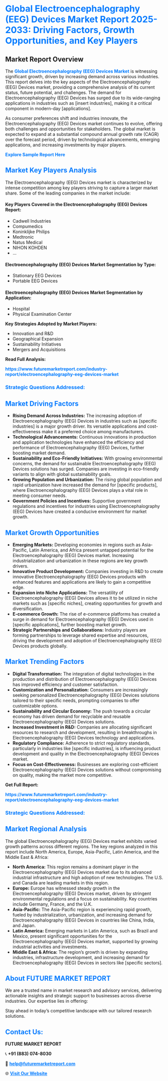 <h1 style="color: #007BFF;">Global Electroencephalography (EEG) Devices Market Report 2025-2033: Driving Factors, Growth Opportunities, and Key Players</h1>

<section id="overview">
<h2>Market Report Overview</h2>
<p>The <a href="https://www.futuremarketreport.com/industry-report/electroencephalography-eeg-devices-market" style="color: #007BFF; text-decoration: none;"><strong>Global Electroencephalography (EEG) Devices Market</strong></a> is witnessing significant growth, driven by increasing demand across various industries. This report delves into the key aspects of the Electroencephalography (EEG) Devices market, providing a comprehensive analysis of its current status, future potential, and challenges. The demand for Electroencephalography (EEG) Devices has surged due to its wide-ranging applications in industries such as [insert industries], making it a critical component in modern-day [applications].</p>
<p>As consumer preferences shift and industries innovate, the Electroencephalography (EEG) Devices market continues to evolve, offering both challenges and opportunities for stakeholders. The global market is expected to expand at a substantial compound annual growth rate (CAGR) over the forecast period, driven by technological advancements, emerging applications, and increasing investments by major players.</p>
</section>

<section id="overview">
<p><a href="https://www.futuremarketreport.com/request-sample/reportId=102235" style="color: #007BFF; text-decoration: none;"><strong>Explore Sample Report Here</strong></a></p>
</section>

<section id="key-players">
<h2 style="color: #007BFF;">Market Key Players Analysis</h2>
<p>The Electroencephalography (EEG) Devices market is characterized by intense competition among key players striving to capture a larger market share. Some of the leading companies in the market include:</p>
<h4>Key Players Covered in the Electroencephalography (EEG) Devices Report:</h4>
<ul><li>Cadwell Industries</li><li>Compumedics</li><li>Koninklijke Philips</li><li>Medtronic</li><li>Natus Medical</li><li>NIHON KOHDEN</li><li>...</li></ul>
<h4>Electroencephalography (EEG) Devices Market Segmentation by Type:</h4>
<ul><li>Stationary EEG Devices</li><li>Portable EEG Devices</li></ul>

<h4>Electroencephalography (EEG) Devices Market Segmentation by Application:</h4>
<ul><li>Hospital</li><li>Physical Examination Center</li></ul>
<p><strong>Key Strategies Adopted by Market Players:</strong></p>
<ul>
<li>Innovation and R&D</li>
<li>Geographical Expansion</li>
<li>Sustainability Initiatives</li>
<li>Mergers and Acquisitions</li>
</ul>
</section>

<section>
<p><strong>Read Full Analysis: </strong></p><a href="https://www.futuremarketreport.com/industry-report/electroencephalography-eeg-devices-market" style="color: #007BFF; text-decoration: none;"><strong>https://www.futuremarketreport.com/industry-report/electroencephalography-eeg-devices-market</strong></a>
<h3 style="color: #007BFF;">Strategic Questions Addressed:</h3>
</section>

<section id="driving-factors">
<h2 style="color: #007BFF;">Market Driving Factors</h2>
<ul>
<li><strong>Rising Demand Across Industries:</strong> The increasing adoption of Electroencephalography (EEG) Devices in industries such as [specific industries] is a major growth driver. Its versatile applications and cost-effectiveness make it a preferred choice among manufacturers.</li>
<li><strong>Technological Advancements:</strong> Continuous innovations in production and application technologies have enhanced the efficiency and performance of Electroencephalography (EEG) Devices, further boosting market demand.</li>
<li><strong>Sustainability and Eco-Friendly Initiatives:</strong> With growing environmental concerns, the demand for sustainable Electroencephalography (EEG) Devices solutions has surged. Companies are investing in eco-friendly variants to align with global sustainability goals.</li>
<li><strong>Growing Population and Urbanization:</strong> The rising global population and rapid urbanization have increased the demand for [specific products], where Electroencephalography (EEG) Devices plays a vital role in meeting consumer needs.</li>
<li><strong>Government Policies and Incentives:</strong> Supportive government regulations and incentives for industries using Electroencephalography (EEG) Devices have created a conducive environment for market growth.</li>
</ul>
</section>

<section id="growth-opportunities">
<h2 style="color: #007BFF;">Market Growth Opportunities</h2>
<ul>
<li><strong>Emerging Markets:</strong> Developing economies in regions such as Asia-Pacific, Latin America, and Africa present untapped potential for the Electroencephalography (EEG) Devices market. Increasing industrialization and urbanization in these regions are key growth drivers.</li>
<li><strong>Innovative Product Development:</strong> Companies investing in R&D to create innovative Electroencephalography (EEG) Devices products with enhanced features and applications are likely to gain a competitive edge.</li>
<li><strong>Expansion into Niche Applications:</strong> The versatility of Electroencephalography (EEG) Devices allows it to be utilized in niche markets such as [specific niches], creating opportunities for growth and diversification.</li>
<li><strong>E-commerce Growth:</strong> The rise of e-commerce platforms has created a surge in demand for Electroencephalography (EEG) Devices used in [specific applications], further boosting market growth.</li>
<li><strong>Strategic Partnerships and Collaborations:</strong> Industry players are forming partnerships to leverage shared expertise and resources, driving the development and adoption of Electroencephalography (EEG) Devices products globally.</li>
</ul>
</section>

<section id="trending-factors">
<h2 style="color: #007BFF;">Market Trending Factors</h2>
<ul>
<li><strong>Digital Transformation:</strong> The integration of digital technologies in the production and distribution of Electroencephalography (EEG) Devices has improved efficiency and customer satisfaction.</li>
<li><strong>Customization and Personalization:</strong> Consumers are increasingly seeking personalized Electroencephalography (EEG) Devices solutions tailored to their specific needs, prompting companies to offer customizable options.</li>
<li><strong>Sustainability and Circular Economy:</strong> The push towards a circular economy has driven demand for recyclable and reusable Electroencephalography (EEG) Devices solutions.</li>
<li><strong>Increased Investment in R&D:</strong> Companies are allocating significant resources to research and development, resulting in breakthroughs in Electroencephalography (EEG) Devices technology and applications.</li>
<li><strong>Regulatory Compliance:</strong> Adherence to strict regulatory standards, particularly in industries like [specific industries], is influencing product development and quality in the Electroencephalography (EEG) Devices market.</li>
<li><strong>Focus on Cost-Effectiveness:</strong> Businesses are exploring cost-efficient Electroencephalography (EEG) Devices solutions without compromising on quality, making the market more competitive.</li>
</ul>
</section>

<section>
<p><strong>Get Full Report: </strong></p><a href="https://www.futuremarketreport.com/industry-report/electroencephalography-eeg-devices-market" style="color: #007BFF; text-decoration: none;"><strong>https://www.futuremarketreport.com/industry-report/electroencephalography-eeg-devices-market</strong></a>
<h3 style="color: #007BFF;">Strategic Questions Addressed:</h3>
</section>


<section id="regional-analysis">
<h2 style="color: #007BFF;">Market Regional Analysis</h2>
<p>The global Electroencephalography (EEG) Devices market exhibits varied growth patterns across different regions. The key regions analyzed in this report include North America, Europe, Asia-Pacific, Latin America, and the Middle East & Africa:</p>
<ul>
<li><strong>North America:</strong> This region remains a dominant player in the Electroencephalography (EEG) Devices market due to its advanced industrial infrastructure and high adoption of new technologies. The U.S. and Canada are leading markets in this region.</li>
<li><strong>Europe:</strong> Europe has witnessed steady growth in the Electroencephalography (EEG) Devices market, driven by stringent environmental regulations and a focus on sustainability. Key countries include Germany, France, and the U.K.</li>
<li><strong>Asia-Pacific:</strong> The Asia-Pacific region is experiencing rapid growth, fueled by industrialization, urbanization, and increasing demand for Electroencephalography (EEG) Devices in countries like China, India, and Japan.</li>
<li><strong>Latin America:</strong> Emerging markets in Latin America, such as Brazil and Mexico, present significant opportunities for the Electroencephalography (EEG) Devices market, supported by growing industrial activities and investments.</li>
<li><strong>Middle East & Africa:</strong> The region’s growth is driven by expanding industries, infrastructure development, and increasing demand for Electroencephalography (EEG) Devices in sectors like [specific sectors].</li>
</ul>
</section>

<footer>
<h2 style="color: #007BFF;">About FUTURE MARKET REPORT</h2>
<p>We are a trusted name in market research and advisory services, delivering actionable insights and strategic support to businesses across diverse industries. Our expertise lies in offering:</p>

<p>Stay ahead in today’s competitive landscape with our tailored research solutions.</p>

<h2 style="color: #007BFF;">Contact Us:</h2>
<p><strong>FUTURE MARKET REPORT</strong></p>
<p>📞 <strong>+91 (883) 074-8030</strong></p>
<p>📧 <strong><a href="mailto:help@futuremarketreport.com" style="color: #007BFF;">help@futuremarketreport.com</a></strong></p>
<p>🌐 <strong><a href="https://www.futuremarketreport.com/" style="color: #007BFF;">Visit Our Website</a></strong></p>
</footer>
